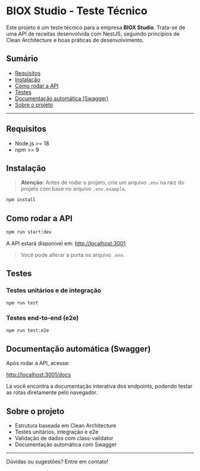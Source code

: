 # BIOX Studio - Teste Técnico

Este projeto é um teste técnico para a empresa **BIOX Studio**. Trata-se de uma API de receitas desenvolvida com NestJS, seguindo princípios de Clean Architecture e boas práticas de desenvolvimento.

## Sumário
- [Requisitos](#requisitos)
- [Instalação](#instalação)
- [Como rodar a API](#como-rodar-a-api)
- [Testes](#testes)
- [Documentação automática (Swagger)](#documentacao-automatica-swagger)
- [Sobre o projeto](#sobre-o-projeto)

---

## Requisitos
- Node.js >= 18
- npm >= 9

## Instalação

> **Atenção:**
> Antes de rodar o projeto, crie um arquivo `.env` na raiz do projeto com base no arquivo `.env.example`.

```bash
npm install
```

## Como rodar a API

```bash
npm run start:dev
```
A API estará disponível em: [http://localhost:3001](http://localhost:3001)

> Você pode alterar a porta no arquivo `.env`.

## Testes

### Testes unitários e de integração
```bash
npm run test
```

### Testes end-to-end (e2e)
```bash
npm run test:e2e
```

## Documentação automática (Swagger)

Após rodar a API, acesse:

[http://localhost:3001/docs](http://localhost:3001/docs)

Lá você encontra a documentação interativa dos endpoints, podendo testar as rotas diretamente pelo navegador.

## Sobre o projeto
- Estrutura baseada em Clean Architecture
- Testes unitários, integração e e2e
- Validação de dados com class-validator
- Documentação automática com Swagger

---

Dúvidas ou sugestões? Entre em contato!
